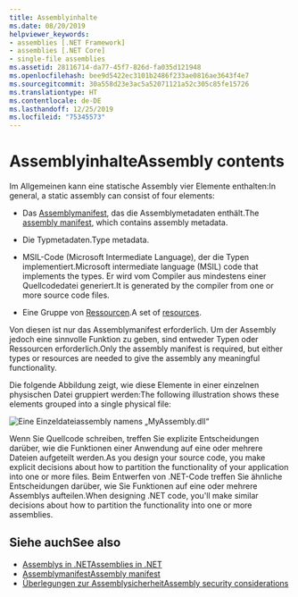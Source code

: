 ```yaml
---
title: Assemblyinhalte
ms.date: 08/20/2019
helpviewer_keywords:
- assemblies [.NET Framework]
- assemblies [.NET Core]
- single-file assemblies
ms.assetid: 28116714-da77-45f7-826d-fa035d121948
ms.openlocfilehash: bee9d5422ec3101b2486f233ae0816ae3643f4e7
ms.sourcegitcommit: 30a558d23e3ac5a52071121a52c305c85fe15726
ms.translationtype: HT
ms.contentlocale: de-DE
ms.lasthandoff: 12/25/2019
ms.locfileid: "75345573"
---
```

# <a name="assembly-contents"></a><span data-ttu-id="4a032-102">Assemblyinhalte</span><span class="sxs-lookup"><span data-stu-id="4a032-102">Assembly contents</span></span>

<span data-ttu-id="4a032-103">Im Allgemeinen kann eine statische Assembly vier Elemente enthalten:</span><span class="sxs-lookup"><span data-stu-id="4a032-103">In general, a static assembly can consist of four elements:</span></span>

- <span data-ttu-id="4a032-104">Das [Assemblymanifest](manifest.md), das die Assemblymetadaten enthält.</span><span class="sxs-lookup"><span data-stu-id="4a032-104">The [assembly manifest](manifest.md), which contains assembly metadata.</span></span>

- <span data-ttu-id="4a032-105">Die Typmetadaten.</span><span class="sxs-lookup"><span data-stu-id="4a032-105">Type metadata.</span></span>  

- <span data-ttu-id="4a032-106">MSIL-Code (Microsoft Intermediate Language), der die Typen implementiert.</span><span class="sxs-lookup"><span data-stu-id="4a032-106">Microsoft intermediate language (MSIL) code that implements the types.</span></span> <span data-ttu-id="4a032-107">Er wird vom Compiler aus mindestens einer Quellcodedatei generiert.</span><span class="sxs-lookup"><span data-stu-id="4a032-107">It is generated by the compiler from one or more source code files.</span></span>

- <span data-ttu-id="4a032-108">Eine Gruppe von [Ressourcen](../../framework/resources/index.md).</span><span class="sxs-lookup"><span data-stu-id="4a032-108">A set of [resources](../../framework/resources/index.md).</span></span>  

<span data-ttu-id="4a032-109">Von diesen ist nur das Assemblymanifest erforderlich. Um der Assembly jedoch eine sinnvolle Funktion zu geben, sind entweder Typen oder Ressourcen erforderlich.</span><span class="sxs-lookup"><span data-stu-id="4a032-109">Only the assembly manifest is required, but either types or resources are needed to give the assembly any meaningful functionality.</span></span>

<span data-ttu-id="4a032-110">Die folgende Abbildung zeigt, wie diese Elemente in einer einzelnen physischen Datei gruppiert werden:</span><span class="sxs-lookup"><span data-stu-id="4a032-110">The following illustration shows these elements grouped into a single physical file:</span></span>

![Eine Einzeldateiassembly namens „MyAssembly.dll“](./media/contents/single-file-assembly.gif)

<span data-ttu-id="4a032-112">Wenn Sie Quellcode schreiben, treffen Sie explizite Entscheidungen darüber, wie die Funktionen einer Anwendung auf eine oder mehrere Dateien aufgeteilt werden.</span><span class="sxs-lookup"><span data-stu-id="4a032-112">As you design your source code, you make explicit decisions about how to partition the functionality of your application into one or more files.</span></span> <span data-ttu-id="4a032-113">Beim Entwerfen von .NET-Code treffen Sie ähnliche Entscheidungen darüber, wie Sie Funktionen auf eine oder mehrere Assemblys aufteilen.</span><span class="sxs-lookup"><span data-stu-id="4a032-113">When designing .NET code, you'll make similar decisions about how to partition the functionality into one or more assemblies.</span></span>

## <a name="see-also"></a><span data-ttu-id="4a032-114">Siehe auch</span><span class="sxs-lookup"><span data-stu-id="4a032-114">See also</span></span>

- [<span data-ttu-id="4a032-115">Assemblys in .NET</span><span class="sxs-lookup"><span data-stu-id="4a032-115">Assemblies in .NET</span></span>](index.md)
- [<span data-ttu-id="4a032-116">Assemblymanifest</span><span class="sxs-lookup"><span data-stu-id="4a032-116">Assembly manifest</span></span>](manifest.md)
- [<span data-ttu-id="4a032-117">Überlegungen zur Assemblysicherheit</span><span class="sxs-lookup"><span data-stu-id="4a032-117">Assembly security considerations</span></span>](security-considerations.md)
